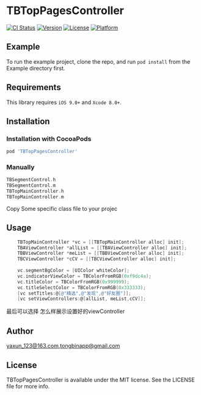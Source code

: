 # TBTopPagesController

[![CI Status](https://img.shields.io/travis/yaxun_123@163.com/TBTopPagesController.svg?style=flat)](https://travis-ci.org/yaxun_123@163.com/TBTopPagesController)
[![Version](https://img.shields.io/cocoapods/v/TBTopPagesController.svg?style=flat)](https://cocoapods.org/pods/TBTopPagesController)
[![License](https://img.shields.io/cocoapods/l/TBTopPagesController.svg?style=flat)](https://cocoapods.org/pods/TBTopPagesController)
[![Platform](https://img.shields.io/cocoapods/p/TBTopPagesController.svg?style=flat)](https://cocoapods.org/pods/TBTopPagesController)

## Example

To run the example project, clone the repo, and run `pod install` from the Example directory first.

## Requirements

This library requires `iOS 9.0+` and `Xcode 8.0+`.

## Installation

### Installation with CocoaPods

```ruby
pod 'TBTopPagesController'
```

### Manually

```objective-c
TBSegmentControl.h
TBSegmentControl.m
TBTopMainController.h
TBTopMainController.m
```

Copy Some specific class file to your projec

## Usage

```objective-c
    TBTopMainController *vc = [[TBTopMainController alloc] init];
    TBAViewController *allList = [[TBAViewController alloc] init];
    TBBViewController *meList = [[TBBViewController alloc] init];
    TBCViewController *cCV = [[TBCViewController alloc] init];
    
    vc.segmentBgColor = [UIColor whiteColor];
    vc.indicatorViewColor = TBColorFromRGB(0xf9dc4a);
    vc.titleColor = TBColorFromRGB(0x999999);
    vc.titleSelectColor = TBColorFromRGB(0x333333);
    [vc setTitles:@[@"精选",@"发现",@"好友圈"]];
    [vc setViewControllers:@[allList, meList,cCV]];
```

最后可以选择 怎么样展示设置好的viewController



## Author

yaxun_123@163.com,tongbinapp@gmail.com

## License

TBTopPagesController is available under the MIT license. See the LICENSE file for more info.
